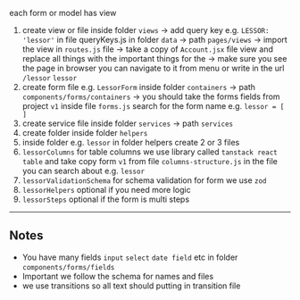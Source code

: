 each form or model has view 
1. create view or file inside folder `views`
-> add query key e.g. `LESSOR: 'lessor'` in file queryKeys.js in folder `data`
-> path `pages/views`
-> import the view in `routes.js` file
-> take a copy of `Account.jsx` file view and replace all things with the important things for the 
-> make sure you see the page in browser you can navigate to it from menu or write in the url `/lessor`
`lessor`
2. create form file e.g. `LessorForm` inside folder `containers`
-> path `components/forms/containers`
-> you should take the forms fields from project `v1` inside file `forms.js` search for the form name e.g. `lessor = [ ]`
3. create service file inside folder `services`
-> path `services`
4. create folder inside folder `helpers`
5. inside folder e.g. `lessor` in folder helpers create 2 or 3 files 
  1. `lessorColumns` for table columns we use library called `tanstack react table` and take copy form `v1` from file `columns-structure.js` in the file you can search about e.g. `lessor` 
  2. `lessorValidationSchema` for schema validation for form we use `zod`
  3. `lessorHelpers` optional if you need more logic 
  4. `lessorSteps` optional if the form is multi steps
--------




## Notes
- You have many fields `input` `select` `date field` etc in folder `components/forms/fields`
- Important we follow the schema for names and files
- we use transitions so all text should putting in transition file 
